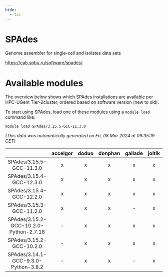 ```yaml
---
hide:
  - toc
---
```


SPAdes
======


Genome assembler for single-cell and isolates data sets

https://cab.spbu.ru/software/spades/
# Available modules


The overview below shows which SPAdes installations are available per HPC-UGent Tier-2cluster, ordered based on software version (new to old).

To start using SPAdes, load one of these modules using a `module load` command like:

```shell
module load SPAdes/3.15.5-GCC-11.3.0
```

*(This data was automatically generated on Fri, 08 Mar 2024 at 09:35:19 CET)*  

| |accelgor|doduo|donphan|gallade|joltik|skitty|
| :---: | :---: | :---: | :---: | :---: | :---: | :---: |
|SPAdes/3.15.5-GCC-11.3.0|x|x|x|x|x|x|
|SPAdes/3.15.4-GCC-12.3.0|x|x|x|x|x|x|
|SPAdes/3.15.4-GCC-12.2.0|x|x|x|x|x|x|
|SPAdes/3.15.3-GCC-11.2.0|x|x|x|-|x|x|
|SPAdes/3.15.2-GCC-10.2.0-Python-2.7.18|-|x|x|x|x|x|
|SPAdes/3.15.2-GCC-10.2.0|-|x|x|x|x|x|
|SPAdes/3.14.1-GCC-9.3.0-Python-3.8.2|-|x|x|-|x|x|
